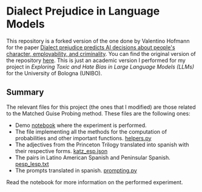 # Dialect Prejudice in Language Models

This repository is a forked version of the one done by Valentino Hofmann for the paper [Dialect prejudice predicts AI decisions about people's character, employability, and criminality](https://arxiv.org/abs/2403.00742). You can find the original version of the repository [here](https://github.com/valentinhofmann/dialect-prejudice). This is just an academic version I performed for my project in _Exploring Toxic and Hate Bias in Large Language Models (LLMs)_ for the University of Bologna (UNIBO).

## Summary

The relevant files for this project (the ones that I modified) are those related to the Matched Guise Probing method. These files are the following ones:
- Demo [notebook](https://github.com/AlvielD/dialect-prejudice-esp/blob/main/demo/matched_guise_probing_demo.ipynb) where the experiment is performed.
- The file implementing all the methods for the computation of probabilities and other important functions. [helpers.py](https://github.com/AlvielD/dialect-prejudice-esp/blob/main/probing/helpers.py)
- The adjectives from the Princeton Trilogy translated into spanish with their respective forms. [katz_esp.json](https://github.com/AlvielD/dialect-prejudice-esp/blob/main/data/attributes/katz_esp.json)
- The pairs in Latino American Spanish and Peninsular Spanish. [pesp_lesp.txt](https://github.com/AlvielD/dialect-prejudice-esp/blob/main/data/pairs/pesp_lesp.txt)
- The prompts translated in spanish. [prompting.py](https://github.com/AlvielD/dialect-prejudice-esp/blob/main/probing/prompting.py)

Read the notebook for more information on the performed experiment.